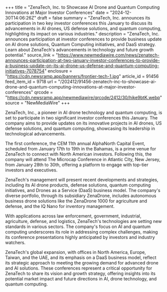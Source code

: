 +++
title = "ZenaTech, Inc. to Showcase AI Drone and Quantum Computing Innovations at Major Investor Conferences"
date = "2024-12-30T14:06:26Z"
draft = false
summary = "ZenaTech, Inc. announces its participation in two key investor conferences this January to discuss its advancements in AI drones, US defense solutions, and quantum computing, highlighting its impact on various industries."
description = "ZenaTech, Inc. announces participation at investor conferences to provide business update on AI drone solutions, Quantum Computing initiatives, and DaaS strategy. Learn about ZenaTech's advancements in technology and future growth potential."
source_link = "https://www.newmediawire.com/news/zenatech-announces-participation-at-two-january-investor-conferences-to-provide-a-business-update-on-its-ai-drone-us-defense-and-quantum-computing-initiatives-7078754"
enclosure = "https://cdn.newsramp.app/banners/frontier-tech-1.jpg"
article_id = 91456
feed_item_id = 9718
url = "/202412/91456-zenatech-inc-to-showcase-ai-drone-and-quantum-computing-innovations-at-major-investor-conferences"
qrcode = "https://cdn.newsramp.app/newmediawire/qrcode/2412/30/hike9btK.webp"
source = "NewMediaWire"
+++

<p>ZenaTech, Inc., a pioneer in AI drone technology and quantum computing, is set to participate in two significant investor conferences this January. The company aims to provide updates on its innovative projects in AI drones, US defense solutions, and quantum computing, showcasing its leadership in technological advancements.</p><p>The first conference, the CEM 11th annual AlphaNorth Capital Event, scheduled from January 17th to 19th in the Bahamas, is a prime venue for ZenaTech to connect with North American investors. Following this, the company will attend The Microcap Conference in Atlantic City, New Jersey, from January 28th to 30th, offering a platform to engage with top-tier investors and executives.</p><p>ZenaTech's management will present recent developments and strategies, including its AI drone products, defense solutions, quantum computing initiatives, and Drones as a Service (DaaS) business model. The company's diverse portfolio, through its subsidiary ZenaDrone, includes autonomous business drone solutions like the ZenaDrone 1000 for agriculture and defense, and the IQ Nano for inventory management.</p><p>With applications across law enforcement, government, industrial, agriculture, defense, and logistics, ZenaTech's technologies are setting new standards in various sectors. The company's focus on AI and quantum computing underscores its role in addressing complex challenges, making its conference presentations highly anticipated by investors and industry watchers.</p><p>ZenaTech's global expansion, with offices in North America, Europe, Taiwan, and the UAE, and its emphasis on a DaaS business model, reflect its strategic approach to meeting the growing demand for advanced drone and AI solutions. These conferences represent a critical opportunity for ZenaTech to share its vision and growth strategy, offering insights into its potential market impact and future directions in AI, drone technology, and quantum computing.</p>